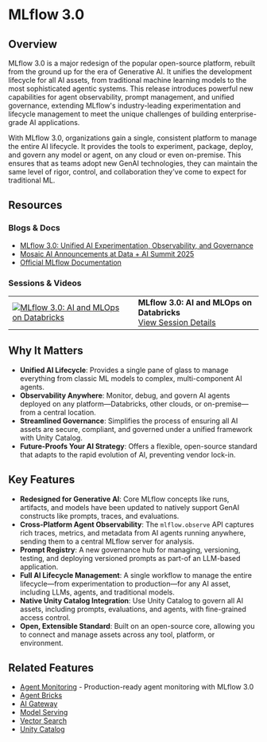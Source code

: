 # MLflow 3.0

## Overview

MLflow 3.0 is a major redesign of the popular open-source platform, rebuilt from the ground up for the era of Generative AI. It unifies the development lifecycle for all AI assets, from traditional machine learning models to the most sophisticated agentic systems. This release introduces powerful new capabilities for agent observability, prompt management, and unified governance, extending MLflow's industry-leading experimentation and lifecycle management to meet the unique challenges of building enterprise-grade AI applications.

With MLflow 3.0, organizations gain a single, consistent platform to manage the entire AI lifecycle. It provides the tools to experiment, package, deploy, and govern any model or agent, on any cloud or even on-premise. This ensures that as teams adopt new GenAI technologies, they can maintain the same level of rigor, control, and collaboration they've come to expect for traditional ML.

## Resources

### Blogs & Docs
*   [MLflow 3.0: Unified AI Experimentation, Observability, and Governance](https://www.databricks.com/blog/mlflow-30-unified-ai-experimentation-observability-and-governance)
*   [Mosaic AI Announcements at Data + AI Summit 2025](https://www.databricks.com/blog/mosaic-ai-announcements-data-ai-summit-2025)
*   [Official MLflow Documentation](https://mlflow.org/docs/latest/index.html)

### Sessions & Videos

| | |
| --- | --- |
| [![MLflow 3.0: AI and MLOps on Databricks](https://img.youtube.com/vi/UezTglxJC88/0.jpg)](https://www.youtube.com/watch?v=UezTglxJC88&t=4s) | **MLflow 3.0: AI and MLOps on Databricks**<br/>[View Session Details](https://www.databricks.com/dataaisummit/session/mlflow-30-ai-and-mlops-databricks) |

## Why It Matters

*   **Unified AI Lifecycle**: Provides a single pane of glass to manage everything from classic ML models to complex, multi-component AI agents.
*   **Observability Anywhere**: Monitor, debug, and govern AI agents deployed on any platform—Databricks, other clouds, or on-premise—from a central location.
*   **Streamlined Governance**: Simplifies the process of ensuring all AI assets are secure, compliant, and governed under a unified framework with Unity Catalog.
*   **Future-Proofs Your AI Strategy**: Offers a flexible, open-source standard that adapts to the rapid evolution of AI, preventing vendor lock-in.

## Key Features

*   **Redesigned for Generative AI**: Core MLflow concepts like runs, artifacts, and models have been updated to natively support GenAI constructs like prompts, traces, and evaluations.
*   **Cross-Platform Agent Observability**: The `mlflow.observe` API captures rich traces, metrics, and metadata from AI agents running anywhere, sending them to a central MLflow server for analysis.
*   **Prompt Registry**: A new governance hub for managing, versioning, testing, and deploying versioned prompts as part-of an LLM-based application.
*   **Full AI Lifecycle Management**: A single workflow to manage the entire lifecycle—from experimentation to production—for any AI asset, including LLMs, agents, and traditional models.
*   **Native Unity Catalog Integration**: Use Unity Catalog to govern all AI assets, including prompts, evaluations, and agents, with fine-grained access control.
*   **Open, Extensible Standard**: Built on an open-source core, allowing you to connect and manage assets across any tool, platform, or environment.

## Related Features
*   [Agent Monitoring](monitoring/) - Production-ready agent monitoring with MLflow 3.0
*   [Agent Bricks](../agent-bricks/)
*   [AI Gateway](../ai-gateway/)
*   [Model Serving](../model-serving/)
*   [Vector Search](../vector-search/)
*   [Unity Catalog](../../unity-catalog/README.md)

